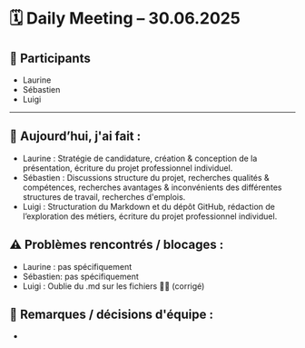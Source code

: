 # 🗓️ Daily Meeting – 30.06.2025

## 👥 Participants
- Laurine
- Sébastien
- Luigi

---

## 🎯 Aujourd’hui, j'ai fait :
- Laurine : Stratégie de candidature, création & conception de la présentation, écriture du projet professionnel individuel.
- Sébastien : Discussions structure du projet, recherches qualités & compétences, recherches avantages & inconvénients des différentes structures de travail, recherches d'emplois.
- Luigi : Structuration du Markdown et du dépôt GitHub, rédaction de l’exploration des métiers, écriture du projet professionnel individuel.

## ⚠️ Problèmes rencontrés / blocages :
- Laurine : pas spécifiquement
- Sébastien: pas spécifiquement
- Luigi : Oublie du .md sur les fichiers 🤷‍♂️ (corrigé)

## 🧠 Remarques / décisions d'équipe :
- 
